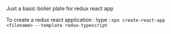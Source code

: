 Just a basic boiler plate for redux react app

To create a redux react application : 
type : `npx create-react-app <filename> --template redux-typescript`